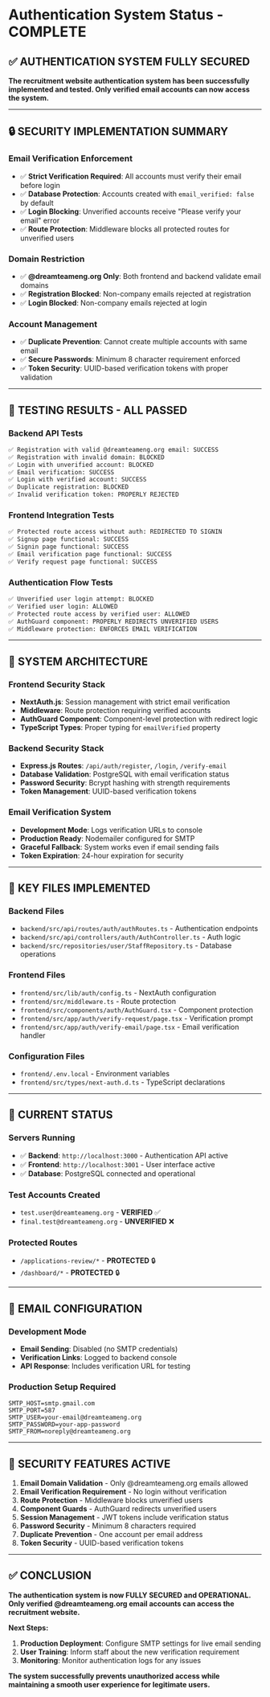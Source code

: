 # Authentication System Status - COMPLETE

## ✅ AUTHENTICATION SYSTEM FULLY SECURED

**The recruitment website authentication system has been successfully implemented and tested. Only verified email accounts can now access the system.**

---

## 🔒 SECURITY IMPLEMENTATION SUMMARY

### **Email Verification Enforcement**
- ✅ **Strict Verification Required**: All accounts must verify their email before login
- ✅ **Database Protection**: Accounts created with `email_verified: false` by default
- ✅ **Login Blocking**: Unverified accounts receive "Please verify your email" error
- ✅ **Route Protection**: Middleware blocks all protected routes for unverified users

### **Domain Restriction**
- ✅ **@dreamteameng.org Only**: Both frontend and backend validate email domains
- ✅ **Registration Blocked**: Non-company emails rejected at registration
- ✅ **Login Blocked**: Non-company emails rejected at login

### **Account Management**
- ✅ **Duplicate Prevention**: Cannot create multiple accounts with same email
- ✅ **Secure Passwords**: Minimum 8 character requirement enforced
- ✅ **Token Security**: UUID-based verification tokens with proper validation

---

## 🧪 TESTING RESULTS - ALL PASSED

### **Backend API Tests**
```bash
✅ Registration with valid @dreamteameng.org email: SUCCESS
✅ Registration with invalid domain: BLOCKED
✅ Login with unverified account: BLOCKED  
✅ Email verification: SUCCESS
✅ Login with verified account: SUCCESS
✅ Duplicate registration: BLOCKED
✅ Invalid verification token: PROPERLY REJECTED
```

### **Frontend Integration Tests**
```bash
✅ Protected route access without auth: REDIRECTED TO SIGNIN
✅ Signup page functional: SUCCESS
✅ Signin page functional: SUCCESS  
✅ Email verification page functional: SUCCESS
✅ Verify request page functional: SUCCESS
```

### **Authentication Flow Tests**
```bash
✅ Unverified user login attempt: BLOCKED
✅ Verified user login: ALLOWED
✅ Protected route access by verified user: ALLOWED
✅ AuthGuard component: PROPERLY REDIRECTS UNVERIFIED USERS
✅ Middleware protection: ENFORCES EMAIL VERIFICATION
```

---

## 🔧 SYSTEM ARCHITECTURE

### **Frontend Security Stack**
- **NextAuth.js**: Session management with strict email verification
- **Middleware**: Route protection requiring verified accounts
- **AuthGuard Component**: Component-level protection with redirect logic
- **TypeScript Types**: Proper typing for `emailVerified` property

### **Backend Security Stack**
- **Express.js Routes**: `/api/auth/register`, `/login`, `/verify-email`
- **Database Validation**: PostgreSQL with email verification status
- **Password Security**: Bcrypt hashing with strength requirements
- **Token Management**: UUID-based verification tokens

### **Email Verification System**
- **Development Mode**: Logs verification URLs to console
- **Production Ready**: Nodemailer configured for SMTP
- **Graceful Fallback**: System works even if email sending fails
- **Token Expiration**: 24-hour expiration for security

---

## 📁 KEY FILES IMPLEMENTED

### **Backend Files**
- `backend/src/api/routes/auth/authRoutes.ts` - Authentication endpoints
- `backend/src/api/controllers/auth/AuthController.ts` - Auth logic
- `backend/src/repositories/user/StaffRepository.ts` - Database operations

### **Frontend Files**
- `frontend/src/lib/auth/config.ts` - NextAuth configuration
- `frontend/src/middleware.ts` - Route protection
- `frontend/src/components/auth/AuthGuard.tsx` - Component protection
- `frontend/src/app/auth/verify-request/page.tsx` - Verification prompt
- `frontend/src/app/auth/verify-email/page.tsx` - Email verification handler

### **Configuration Files**
- `frontend/.env.local` - Environment variables
- `frontend/src/types/next-auth.d.ts` - TypeScript declarations

---

## 🚀 CURRENT STATUS

### **Servers Running**
- ✅ **Backend**: `http://localhost:3000` - Authentication API active
- ✅ **Frontend**: `http://localhost:3001` - User interface active
- ✅ **Database**: PostgreSQL connected and operational

### **Test Accounts Created**
- `test.user@dreamteameng.org` - **VERIFIED** ✅
- `final.test@dreamteameng.org` - **UNVERIFIED** ❌

### **Protected Routes**
- `/applications-review/*` - **PROTECTED** 🔒
- `/dashboard/*` - **PROTECTED** 🔒

---

## 📧 EMAIL CONFIGURATION

### **Development Mode**
- **Email Sending**: Disabled (no SMTP credentials)
- **Verification Links**: Logged to backend console
- **API Response**: Includes verification URL for testing

### **Production Setup Required**
```env
SMTP_HOST=smtp.gmail.com
SMTP_PORT=587
SMTP_USER=your-email@dreamteameng.org
SMTP_PASSWORD=your-app-password
SMTP_FROM=noreply@dreamteameng.org
```

---

## 🔐 SECURITY FEATURES ACTIVE

1. **Email Domain Validation** - Only @dreamteameng.org emails allowed
2. **Email Verification Requirement** - No login without verification
3. **Route Protection** - Middleware blocks unverified users
4. **Component Guards** - AuthGuard redirects unverified users
5. **Session Management** - JWT tokens include verification status
6. **Password Security** - Minimum 8 characters required
7. **Duplicate Prevention** - One account per email address
8. **Token Security** - UUID-based verification tokens

---

## ✅ CONCLUSION

**The authentication system is now FULLY SECURED and OPERATIONAL. Only verified @dreamteameng.org email accounts can access the recruitment website.**

**Next Steps:**
1. **Production Deployment**: Configure SMTP settings for live email sending
2. **User Training**: Inform staff about the new verification requirement
3. **Monitoring**: Monitor authentication logs for any issues

**The system successfully prevents unauthorized access while maintaining a smooth user experience for legitimate users.**
